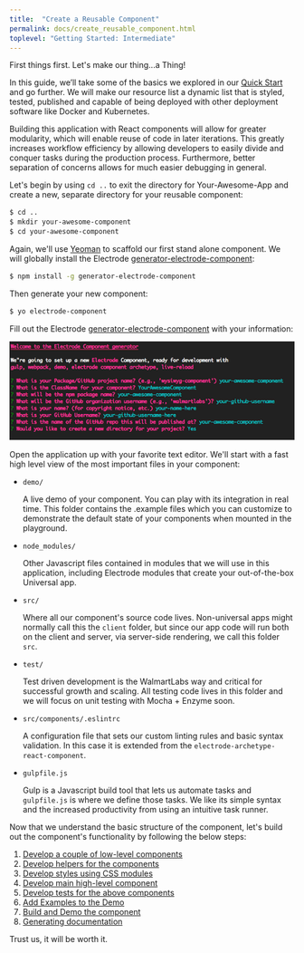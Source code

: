 ```yaml
---
title:  "Create a Reusable Component"
permalink: docs/create_reusable_component.html
toplevel: "Getting Started: Intermediate"
---
```


First things first. Let's make our thing...a Thing!

In this guide, we’ll take some of the basics we explored in our [Quick Start](get_started.html) and go further. We will make our resource list a dynamic list that is styled, tested, published and capable of being deployed with other deployment software like Docker and Kubernetes.

Building this application with React components will allow for greater modularity, which will enable reuse of code in later iterations. This greatly increases workflow efficiency by allowing developers to easily divide and conquer tasks during the production process. Furthermore, better separation of concerns allows for much easier debugging in general.

Let's begin by using `cd ..` to exit the directory for Your-Awesome-App and create a new, separate directory for your reusable component:

```bash
$ cd ..
$ mkdir your-awesome-component
$ cd your-awesome-component
```

Again, we'll use [Yeoman](http://yeoman.io/) to scaffold our first stand alone component. We will globally install the Electrode [generator-electrode-component]:

```bash
$ npm install -g generator-electrode-component
```

Then generate your new component:

```bash
$ yo electrode-component
```

Fill out the Electrode [generator-electrode-component] with your information:

![component-form](/img/component-form.png)

Open the application up with your favorite text editor. We'll start with a fast high level view of the most important files in your component:

- `demo/`

    A live demo of your component. You can play with its integration in real time. This folder contains the .example files which you can customize to demonstrate the default state of your components when mounted in the playground.

- `node_modules/`

    Other Javascript files contained in modules that we will use in this application, including Electrode modules that create your out-of-the-box Universal app.

- `src/`

    Where all our component's source code lives. Non-universal apps might normally call this the `client` folder, but since our app code will run both on the client and server, via server-side rendering, we call this folder `src`.

- `test/`

    Test driven development is the WalmartLabs way and critical for successful growth and scaling. All testing code lives in this folder and we will focus on unit testing with Mocha + Enzyme soon.

- `src/components/.eslintrc`

    A configuration file that sets our custom linting rules and basic syntax validation. In this case it is extended from the `electrode-archetype-react-component`.

- `gulpfile.js`

    Gulp is a Javascript build tool that lets us automate tasks and `gulpfile.js` is where we define those tasks. We like its simple syntax and the increased productivity from using an intuitive task runner.


Now that we understand the basic structure of the component, let's build out the component's functionality by following the below steps:

1. [Develop a couple of low-level components](low_level_components.html)
2. [Develop helpers for the components](component_helpers.html)
3. [Develop styles using CSS modules](develop_styles.html)
4. [Develop main high-level component](high_level_component.html)
5. [Develop tests for the above components](test_components.html)
6. [Add Examples to the Demo](add_examples.html)
7. [Build and Demo the component](build_and_demo.html)
8. [Generating documentation](generate_docs.html)

Trust us, it will be worth it.

[generator-electrode-component]: https://github.com/electrode-io/generator-electrode-component
